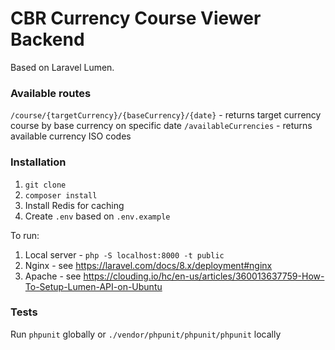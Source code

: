 # CBR Currency Course Viewer Backend 

Based on Laravel Lumen.

### Available routes

`/course/{targetCurrency}/{baseCurrency}/{date}` - returns target currency course by base currency on specific date
`/availableCurrencies` - returns available currency ISO codes

### Installation

1. `git clone`
2. `composer install`
3. Install Redis for caching
4. Create `.env` based on `.env.example`

To run:
1. Local server - `php -S localhost:8000 -t public`
2. Nginx - see https://laravel.com/docs/8.x/deployment#nginx
3. Apache - see https://clouding.io/hc/en-us/articles/360013637759-How-To-Setup-Lumen-API-on-Ubuntu

### Tests

Run `phpunit` globally or `./vendor/phpunit/phpunit/phpunit` locally
